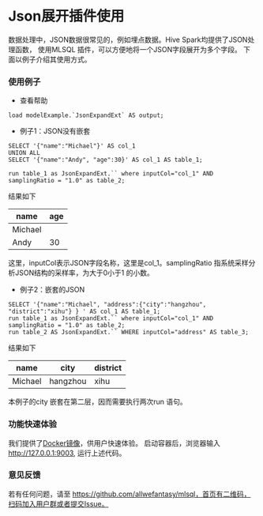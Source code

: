 # Json展开插件使用
数据处理中，JSON数据很常见的，例如埋点数据。Hive Spark均提供了JSON处理函数，
使用MLSQL 插件，可以方便地将一个JSON字段展开为多个字段。
下面以例子介绍其使用方式。
### 使用例子
- 查看帮助
```shell script
load modelExample.`JsonExpandExt` AS output;
```
- 例子1：JSON没有嵌套
```shell script
SELECT '{"name":"Michael"}' AS col_1
UNION ALL
SELECT '{"name":"Andy", "age":30}' AS col_1 AS table_1;

run table_1 as JsonExpandExt.`` where inputCol="col_1" AND samplingRatio = "1.0" as table_2;
```
结果如下

|name | age| 
|---|---|
|Michael | |
|Andy |30|

这里，inputCol表示JSON字段名称，这里是col_1。samplingRatio 指系统采样分析JSON结构的采样率，为大于0小于1
的小数。

- 例子2：嵌套的JSON
```shell script
SELECT '{"name":"Michael", "address":{"city":"hangzhou", "district":"xihu"} } ' AS col_1 AS table_1;
run table_1 as JsonExpandExt.`` where inputCol="col_1" AND samplingRatio = "1.0" as table_2;
run table_2 AS JsonExpandExt.`` WHERE inputCol="address" AS table_3;
```
结果如下

|name|city|district|
|---|---|---|
|Michael|hangzhou|xihu|
本例子的city 嵌套在第二层，因而需要执行两次run 语句。

### 功能快速体验
我们提供了[Docker镜像](https://github.com/allwefantasy/mlsql-build#running-sandbox)，供用户快速体验。
启动容器后，浏览器输入 http://127.0.0.1:9003, 运行上述代码。

### 意见反馈
若有任何问题，请至 https://github.com/allwefantasy/mlsql，首页有二维码，扫码加入用户群或者提交Issue。
